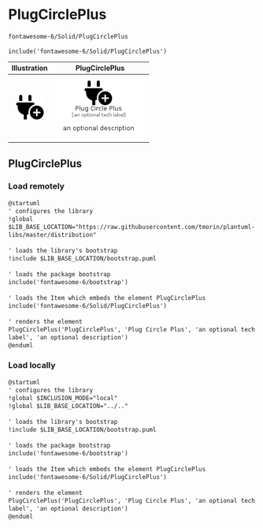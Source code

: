 # PlugCirclePlus


```text
fontawesome-6/Solid/PlugCirclePlus
```

```text
include('fontawesome-6/Solid/PlugCirclePlus')
```



| Illustration | PlugCirclePlus |
| :---: | :---: |
| ![illustration for Illustration](../../fontawesome-6/Solid/PlugCirclePlus.png) | ![illustration for PlugCirclePlus](../../fontawesome-6/Solid/PlugCirclePlus.Local.png) |




## PlugCirclePlus

### Load remotely
```plantuml
@startuml
' configures the library
!global $LIB_BASE_LOCATION="https://raw.githubusercontent.com/tmorin/plantuml-libs/master/distribution"

' loads the library's bootstrap
!include $LIB_BASE_LOCATION/bootstrap.puml

' loads the package bootstrap
include('fontawesome-6/bootstrap')

' loads the Item which embeds the element PlugCirclePlus
include('fontawesome-6/Solid/PlugCirclePlus')

' renders the element
PlugCirclePlus('PlugCirclePlus', 'Plug Circle Plus', 'an optional tech label', 'an optional description')
@enduml
```

### Load locally
```plantuml
@startuml
' configures the library
!global $INCLUSION_MODE="local"
!global $LIB_BASE_LOCATION="../.."

' loads the library's bootstrap
!include $LIB_BASE_LOCATION/bootstrap.puml

' loads the package bootstrap
include('fontawesome-6/bootstrap')

' loads the Item which embeds the element PlugCirclePlus
include('fontawesome-6/Solid/PlugCirclePlus')

' renders the element
PlugCirclePlus('PlugCirclePlus', 'Plug Circle Plus', 'an optional tech label', 'an optional description')
@enduml
```

